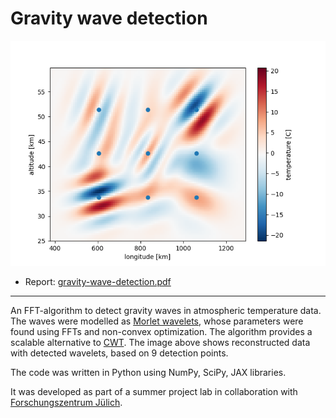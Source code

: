 # Gravity wave detection

![Gravity Wave Detection](../assets/showcase/gravity-wave-detection.png)

- Report: [gravity-wave-detection.pdf](../assets/documents/gravity-wave-detection.pdf)

---

An FFT-algorithm to detect gravity waves in atmospheric temperature data. The waves were modelled as [Morlet wavelets](https://en.wikipedia.org/wiki/Morlet_wavelet), whose parameters were found using FFTs and non-convex optimization. The algorithm provides a scalable alternative to [CWT](https://en.wikipedia.org/wiki/Continuous_wavelet_transform). The image above shows reconstructed data with detected wavelets, based on 9 detection points.

The code was written in Python using NumPy, SciPy, JAX libraries.

It was developed as part of a summer project lab in collaboration with [Forschungszentrum Jülich](https://www.fz-juelich.de/de).